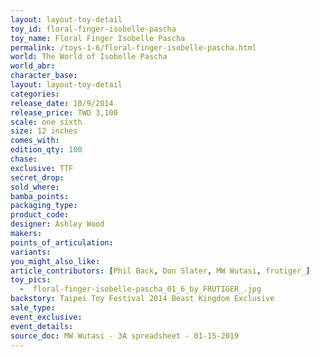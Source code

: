 ```yaml
---
layout: layout-toy-detail 
toy_id: floral-finger-isobelle-pascha
toy_name: Floral Finger Isobelle Pascha
permalink: /toys-1-6/floral-finger-isobelle-pascha.html
world: The World of Isobelle Pascha
world_abr: 
character_base: 
layout: layout-toy-detail
categories: 
release_date: 10/9/2014
release_price: TWD 3,100
scale: one sixth
size: 12 inches
comes_with: 
edition_qty: 100
chase: 
exclusive: TTF
secret_drop: 
sold_where: 
bamba_points: 
packaging_type: 
product_code:
designer: Ashley Wood
makers: 
points_of_articulation: 
variants: 
you_might_also_like: 
article_contributors: [Phil Back, Don Slater, MW Wutasi, frutiger_]
toy_pics: 
  -  floral-finger-isobelle-pascha_01_6_by_FRUTIGER_.jpg
backstory: Taipei Toy Festival 2014 Beast Kingdom Exclusive
sale_type: 
event_exclusive: 
event_details: 
source_doc: MW Wutasi - 3A spreadsheet - 01-15-2019
---
```

